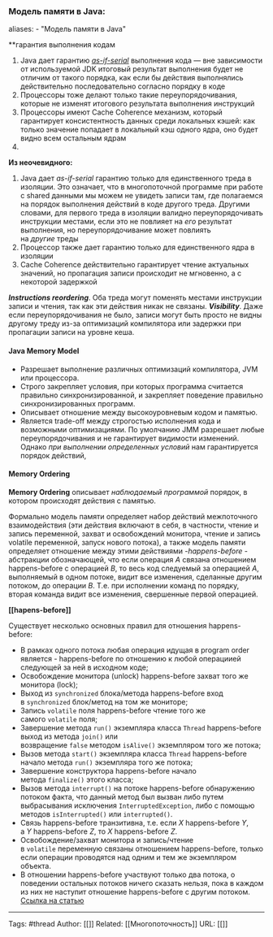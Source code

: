 ### Модель памяти в Java:

aliases: 
	- "Модель памяти в Java"

**гарантия выполнения кодам
1. Java дает гарантию _[as-if-serial](https://en.wikipedia.org/wiki/As-if_rule)_ выполнения кода — вне зависимости от используемой JDK итоговый результат выполнения будет не отличим от такого порядка, как если бы действия выполнялись действительно последовательно согласно порядку в коде
2. Процессоры тоже делают только такие переупорядочивания, которые не изменят итогового результата выполнения инструкций
3. Процессоры имеют Cache Coherence механизм, который гарантирует консистентность данных среди локальных кэшей: как только значение попадает в локальный кэш одного ядра, оно будет видно всем остальным ядрам
4. 
**Из неочевидного:**
1. Java дает _as-if-serial_ гарантию только для единственного треда в изоляции. Это означает, что в многопоточной программе при работе с shared данными мы можем не увидеть записи там, где полагаемся на порядок выполнения действий в коде другого треда. Другими словами, для первого треда в изоляции валидно переупорядочивать инструкции местами, если это не повлияет на _его_ результат выполнения, но переупорядочивание может повлиять на _другие_ треды
2. Процессор также дает гарантию только для единственного ядра в изоляции
3. Cache Coherence действительно гарантирует чтение актуальных значений, но пропагация записи происходит не мгновенно, а с некоторой задержкой


**_Instructions reordering_**. Оба треда могут поменять местами инструкции записи и чтения, так как эти действия никак не связаны.
**_Visibility_**. Даже если переупорядочивания не было, записи могут быть просто не видны другому треду из-за оптимизаций компилятора или задержки при пропагации записи на уровне кеша.

#### Java Memory Model
- Разрешает выполнение различных оптимизаций компилятора, JVM или процессора.
- Строго закрепляет условия, при которых программа считается правильно синхронизированной, и закрепляет поведение правильно синхронизированных программ.
- Описывает отношение между высокоуровневым кодом и памятью.
- Является trade-off между строгостью исполнения кода и возможными оптимизациями.
По умолчанию JMM разрешает любые переупорядочивания и не гарантирует видимости изменений. Однако _при выполнении определенных условий_ нам гарантируется порядок действий,


#### Memory Ordering
**Memory Ordering** описывает _наблюдаемый программой_ порядок, в котором происходят действия с памятью.



Формально модель памяти определяет набор действий межпоточного взаимодействия (эти действия включают в себя, в частности, чтение и запись переменной, захват и освобождений монитора, чтение и запись volatile переменной, запуск нового потока), а также модель памяти определяет отношение между этими действиями -_happens-before_ - абстракции обозначающей, что если операция _A_ связана отношением happens-before с операцией _B_, то весь код следуемый за операцией _A_, выполняемый в одном потоке, видит все изменения, сделанные другим потоком, до операции _B_. Т.е. при исполнении команд по порядку, вторая команда видит все изменения, свершенные первой операцией.

**[[hapens-before]]**

Существует несколько основных правил для отношения happens-before:
- В рамках одного потока любая операция идущая в program order является - happens-before по отношению к любой операциией следующей за ней в исходном коде;
- Освобождение монитора (unlock) happens-before захват того же монитора (lock);
- Выход из `synchronized` блока/метода happens-before вход в `synchronized` блок/метод на том же мониторе;
- Запись `volatile` поля happens-before чтение того же самого `volatile` поля;
- Завершение метода `run()` экземпляра класса `Thread` happens-before выход из метода `join()` или возвращение `false` методом `isAlive()` экземпляром того же потока;
- Вызов метода `start()` экземпляра класса `Thread` happens-before начало метода `run()` экземпляра того же потока;
- Завершение конструктора happens-before начало метода `finalize()` этого класса;
- Вызов метода `interrupt()` на потоке happens-before обнаружению потоком факта, что данный метод был вызван либо путем выбрасывания исключения `InterruptedException`, либо с помощью методов `isInterrupted()` или `interrupted()`.
- Связь happens-before транзитивна, т.е. если _X_ happens-before _Y_, а _Y_ happens-before _Z_, то _X_ happens-before _Z_.
- Освобождение/захват монитора и запись/чтение в `volatile` переменную связаны отношением happens-before, только если операции проводятся над одним и тем же экземпляром объекта.
- В отношении happens-before участвуют только два потока, о поведении остальных потоков ничего сказать нельзя, пока в каждом из них не наступит отношение happens-before с другим потоком.
[Ссылка на статью](https://github.com/Shell26/Java-Developer/blob/master/concurrency.md#%D0%A0%D0%B0%D1%81%D1%81%D0%BA%D0%B0%D0%B6%D0%B8%D1%82%D0%B5-%D0%BE-%D0%BC%D0%BE%D0%B4%D0%B5%D0%BB%D0%B8-%D0%BF%D0%B0%D0%BC%D1%8F%D1%82%D0%B8-java)


---
Tags: #thread
Author: [[]]
Related: [[Многопоточность]]
URL: [[]]